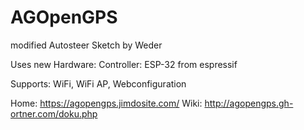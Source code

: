 # AGOpenGPS

modified Autosteer Sketch
by Weder

Uses new Hardware:
Controller: ESP-32 from espressif

Supports: WiFi, WiFi AP, Webconfiguration 

Home:  https://agopengps.jimdosite.com/
Wiki:  http://agopengps.gh-ortner.com/doku.php
